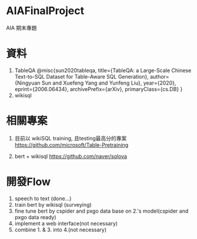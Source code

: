 # AIAFinalProject
AIA 期末專題

# 資料
1. TableQA
@misc{sun2020tableqa,
    title={TableQA: a Large-Scale Chinese Text-to-SQL Dataset for Table-Aware SQL Generation},
    author={Ningyuan Sun and Xuefeng Yang and Yunfeng Liu},
    year={2020},
    eprint={2006.06434},
    archivePrefix={arXiv},
    primaryClass={cs.DB}
}
2. wikisql

# 相關專案
1. 目前以 wikiSQL training, 且testing最高分的專案
https://github.com/microsoft/Table-Pretraining

2. bert + wikisql
https://github.com/naver/sqlova

# 開發Flow
1. speech to text (done...)
2. train bert by wikisql (surveying)
3. fine tune bert by cspider and pxgo data base on 2.'s model(cspider and pxgo data ready)
4. implement a web interface(not necessary)
5. combine 1. & 3. into 4.(not necessary)
